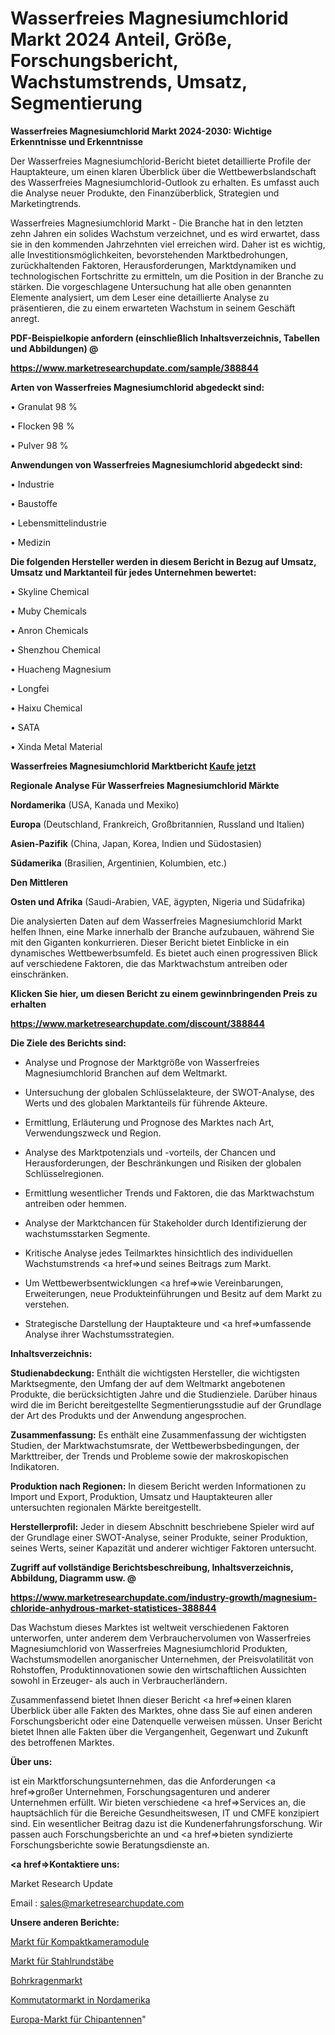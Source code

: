 # Wasserfreies Magnesiumchlorid Markt 2024 Anteil, Größe, Forschungsbericht, Wachstumstrends, Umsatz, Segmentierung

<strong>Wasserfreies Magnesiumchlorid Markt 2024-2030: Wichtige Erkenntnisse und Erkenntnisse</strong>

Der Wasserfreies Magnesiumchlorid-Bericht bietet detaillierte Profile der Hauptakteure, um einen klaren Überblick über die Wettbewerbslandschaft des Wasserfreies Magnesiumchlorid-Outlook zu erhalten. Es umfasst auch die Analyse neuer Produkte, den Finanzüberblick, Strategien und Marketingtrends.

Wasserfreies Magnesiumchlorid Markt - Die Branche hat in den letzten zehn Jahren ein solides Wachstum verzeichnet, und es wird erwartet, dass sie in den kommenden Jahrzehnten viel erreichen wird. Daher ist es wichtig, alle Investitionsmöglichkeiten, bevorstehenden Marktbedrohungen, zurückhaltenden Faktoren, Herausforderungen, Marktdynamiken und technologischen Fortschritte zu ermitteln, um die Position in der Branche zu stärken. Die vorgeschlagene Untersuchung hat alle oben genannten Elemente analysiert, um dem Leser eine detaillierte Analyse zu präsentieren, die zu einem erwarteten Wachstum in seinem Geschäft anregt.



<strong><b>PDF-Beispielkopie anfordern (einschließlich Inhaltsverzeichnis, Tabellen und Abbildungen) @ </b></strong>

<strong><a href=https://www.marketresearchupdate.com/sample/388844>

<strong>https://www.marketresearchupdate.com/sample/388844</u></a></strong></strong>



<strong>Arten von Wasserfreies Magnesiumchlorid abgedeckt sind:</strong>

• Granulat 98 %

• Flocken 98 %

• Pulver 98 %



<strong>Anwendungen von Wasserfreies Magnesiumchlorid abgedeckt sind:</strong>

• Industrie

• Baustoffe

• Lebensmittelindustrie

• Medizin



<strong>Die folgenden Hersteller werden in diesem Bericht in Bezug auf Umsatz, Umsatz und Marktanteil für jedes Unternehmen bewertet:</strong>

• Skyline Chemical

• Muby Chemicals

• Anron Chemicals

• Shenzhou Chemical

• Huacheng Magnesium

• Longfei

• Haixu Chemical

• SATA

• Xinda Metal Material



<strong>Wasserfreies Magnesiumchlorid Marktbericht <a href=https://www.marketresearchupdate.com/buynow/388844>Kaufe jetzt</a></strong>



<strong>Regionale Analyse Für Wasserfreies Magnesiumchlorid Märkte</strong>



<strong>Nordamerika</strong> (USA, Kanada und Mexiko)



<strong>Europa</strong> (Deutschland, Frankreich, Großbritannien, Russland und Italien)



<strong>Asien-Pazifik</strong> (China, Japan, Korea, Indien und Südostasien)



<strong>Südamerika</strong> (Brasilien, Argentinien, Kolumbien, etc.)



<strong>Den Mittleren</strong> 

<strong>Osten und Afrika</strong> (Saudi-Arabien, VAE, ägypten, Nigeria und Südafrika)

Die analysierten Daten auf dem Wasserfreies Magnesiumchlorid Markt helfen Ihnen, eine Marke innerhalb der Branche aufzubauen, während Sie mit den Giganten konkurrieren. Dieser Bericht bietet Einblicke in ein dynamisches Wettbewerbsumfeld. Es bietet auch einen progressiven Blick auf verschiedene Faktoren, die das Marktwachstum antreiben oder einschränken.



<strong>Klicken Sie hier, um diesen Bericht zu einem gewinnbringenden Preis zu erhalten
</strong>

<strong><a href=https://www.marketresearchupdate.com/discount/388844>https://www.marketresearchupdate.com/discount/388844</b></u></strong></a>



<strong>Die Ziele des Berichts sind:</strong>

- Analyse und Prognose der Marktgröße von Wasserfreies Magnesiumchlorid Branchen auf dem Weltmarkt.

- Untersuchung der globalen Schlüsselakteure, der SWOT-Analyse, des Werts und des globalen Marktanteils für führende Akteure.

- Ermittlung, Erläuterung und Prognose des Marktes nach Art, Verwendungszweck und Region.

- Analyse des Marktpotenzials und -vorteils, der Chancen und Herausforderungen, der Beschränkungen und Risiken der globalen Schlüsselregionen.

- Ermittlung wesentlicher Trends und Faktoren, die das Marktwachstum antreiben oder hemmen.

- Analyse der Marktchancen für Stakeholder durch Identifizierung der wachstumsstarken Segmente.

- Kritische Analyse jedes Teilmarktes hinsichtlich des individuellen Wachstumstrends <a href=>und</a> seines Beitrags zum Markt.

- Um Wettbewerbsentwicklungen <a href=>wie</a> Vereinbarungen, Erweiterungen, neue Produkteinführungen und Besitz auf dem Markt zu verstehen.

- Strategische Darstellung der Hauptakteure und <a href=>umfas</a>sende Analyse ihrer Wachstumsstrategien.



<strong>Inhaltsverzeichnis:</strong>



<strong>Studienabdeckung:</strong> Enthält die wichtigsten Hersteller, die wichtigsten Marktsegmente, den Umfang der auf dem Weltmarkt angebotenen Produkte, die berücksichtigten Jahre und die Studienziele. Darüber hinaus wird die im Bericht bereitgestellte Segmentierungsstudie auf der Grundlage der Art des Produkts und der Anwendung angesprochen.



<strong>Zusammenfassung:</strong> Es enthält eine Zusammenfassung der wichtigsten Studien, der Marktwachstumsrate, der Wettbewerbsbedingungen, der Markttreiber, der Trends und Probleme sowie der makroskopischen Indikatoren.



<strong>Produktion nach Regionen:</strong> In diesem Bericht werden Informationen zu Import und Export, Produktion, Umsatz und Hauptakteuren aller untersuchten regionalen Märkte bereitgestellt.



<strong>Herstellerprofil:</strong> Jeder in diesem Abschnitt beschriebene Spieler wird auf der Grundlage einer SWOT-Analyse, seiner Produkte, seiner Produktion, seines Werts, seiner Kapazität und anderer wichtiger Faktoren untersucht.



<strong><b>Zugriff auf vollständige Berichtsbeschreibung, Inhaltsverzeichnis, Abbildung, Diagramm usw. @ </b></strong>

<strong><a href=https://www.marketresearchupdate.com/industry-growth/magnesium-chloride-anhydrous-market-statistices-388844>https://www.marketresearchupdate.com/industry-growth/magnesium-chloride-anhydrous-market-statistices-388844</a></strong>

Das Wachstum dieses Marktes ist weltweit verschiedenen Faktoren unterworfen, unter anderem dem Verbrauchervolumen von Wasserfreies Magnesiumchlorid von Wasserfreies Magnesiumchlorid Produkten, Wachstumsmodellen anorganischer Unternehmen, der Preisvolatilität von Rohstoffen, Produktinnovationen sowie den wirtschaftlichen Aussichten sowohl in Erzeuger- als auch in Verbraucherländern.

Zusammenfassend bietet Ihnen dieser Bericht <a href=>einen</a> klaren Überblick über alle Fakten des Marktes, ohne dass Sie auf einen anderen Forschungsbericht oder eine Datenquelle verweisen müssen. Unser Bericht bietet Ihnen alle Fakten über die Vergangenheit, Gegenwart und Zukunft des betroffenen Marktes.



<strong>Über uns:</strong>

 ist ein Marktforschungsunternehmen, das die Anforderungen <a href=>großer</a> Unternehmen, Forschungsagenturen und anderer Unternehmen erfüllt. Wir bieten verschiedene <a href=>Services</a> an, die hauptsächlich für die Bereiche Gesundheitswesen, IT und CMFE konzipiert sind. Ein wesentlicher Beitrag dazu ist die Kundenerfahrungsforschung. Wir passen auch Forschungsberichte an und <a href=>bieten</a> syndizierte Forschungsberichte sowie Beratungsdienste an.



<strong><a href=>Kontaktiere uns:</a></strong>

Market Research Update

Email : sales@marketresearchupdate.com



<strong>Unsere anderen Berichte:</strong>

<a href=https://www.linkedin.com/pulse/compact-camera-module-market-strategic>Markt für Kompaktkameramodule</a>

<a href=https://www.linkedin.com/pulse/steel-round-bars-market-2023-analysis-growth>Markt für Stahlrundstäbe</a>

<a href=https://www.linkedin.com/pulse/drill-collar-market-size-trends-consumption-future>Bohrkragenmarkt</a>

<a href=https://www.linkedin.com/pulse/north-america-commutator-market-2030-future>Kommutatormarkt in Nordamerika</a>

<a href=https://www.linkedin.com/pulse/europe-chip-antenna-market-2023-2030-new-study-report>Europa-Markt für Chipantennen</a>"
